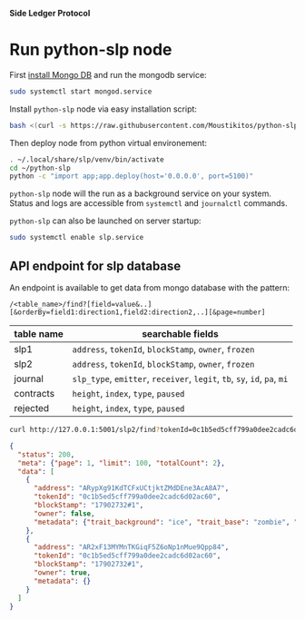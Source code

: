 **Side Ledger Protocol**

  <!-- > This is a reflexion about network concensus around Side Ledger Protocol developped on Qredit blockchain. Purpose here is to evaluate the actions that have to be done so SLP networt could act as a side-blockchain. The porpose of this documentation is to maximize abstraction level of SLP so it can run with any blockchain where smartbridge or equivalent can be embeded in a transaction. -->

# Run python-slp node

First [install Mongo DB](https://docs.mongodb.com/manual/tutorial/#installation) and run the mongodb service:

```sh
sudo systemctl start mongod.service
```

Install `python-slp` node via easy installation script:

```sh
bash <(curl -s https://raw.githubusercontent.com/Moustikitos/python-slp/master/slp-install.sh)
```

Then deploy node from python virtual environement:

```sh
. ~/.local/share/slp/venv/bin/activate
cd ~/python-slp
python -c "import app;app.deploy(host='0.0.0.0', port=5100)"
```

`python-slp` node will the run as a background service on your system. Status and logs are accessible from `systemctl` and `journalctl` commands.

`python-slp` can also be launched on server startup:

```sh
sudo systemctl enable slp.service
```

## API endpoint for slp database

An endpoint is available to get data from mongo database with the pattern:

`/<table_name>/find?[field=value&..][&orderBy=field1:direction1,field2:direction2,..][&page=number]`

table name|searchable fields
-|-
slp1|`address`, `tokenId`, `blockStamp`, `owner`, `frozen`
slp2|`address`, `tokenId`, `blockStamp`, `owner`, `frozen`
journal|`slp_type`, `emitter`, `receiver`, `legit`, `tb`, `sy`, `id`, `pa`, `mi`
contracts|`height`, `index`, `type`, `paused`
rejected|`height`, `index`, `type`, `paused`

```bash
curl http://127.0.0.1:5001/slp2/find?tokenId=0c1b5ed5cff799a0dee2cadc6d02ac60
```
```json
{
  "status": 200,
  "meta": {"page": 1, "limit": 100, "totalCount": 2},
  "data": [
    {
      "address": "ARypXg91KdTCFxUCtjktZMdDEne3AcA8A7",
      "tokenId": "0c1b5ed5cff799a0dee2cadc6d02ac60",
      "blockStamp": "17902732#1",
      "owner": false,
      "metadata": {"trait_background": "ice", "trait_base": "zombie", "trait_clothing": "astronaut", "trait_face": "angry", "trait_hat": "beanie"}
    },
    {
      "address": "AR2xF13MYMnTKGiqF5Z6oNp1nMue9Qpp84",
      "tokenId": "0c1b5ed5cff799a0dee2cadc6d02ac60",
      "blockStamp": "17902732#1",
      "owner": true,
      "metadata": {}
    }
  ]
}
```

<!-- # Definitions and rationales

## Smartbridge

Serialized information stored on `vendorField` of all ARK blockchain based transaction. `vendorFIeld` was the very first way ARK considered interoperability with other blockchain before the ARK logic concept. Because of `vendorField` size limitation, contract have to be normalized and serialized so maximum information can be broadcasted within one and single transaction.

## Contract

Provides functions including the transfer of tokens from one account to another, getting the current token balance of an account and getting the total supply of the token available on the network.

timestamp|tokenId|type|name|symbol|globalSupply|decimals|notes|uri|pausable|mintable
-|-|-|-|-|-|-|-|-|-|-
1638264520|aabe476e47b1cc79e7868ddbce0d0aee|slp1|Test token|TTK|150000|2|||True|True

## Contract fields

An input inside a contract is described with one action type and parameters. Because smartbridge size is limited (256 chars), type action and parameters names have to be reduced:

name|description|type
-|-|-
tx|blockchain transaction id|hexadecimal
tp|type of action|string
id|token ID|hexidecimal
de|decimal places|short: 0..8
qt|quantity|unsigned long long
sy|symbol / ticker|string
na|token name|string
du|document URI|string (`ipfs://` scheme)
no|notes|string
pa|pausable|boolean: Default false
mi|mintable|boolean: Default false
ch|smartbridge chunck|short
dt|data|string
wt|blockchain wallet address|string
pk|blockchain public key|hexadecimal

Human readable representation of contract inputs is the well known JSON structure (135 chars):

```json
{"SLP1": {"tp":"GENESIS","de":8,"qt":100000,"sy":"TEST","na":"Token name","du":"https://test.com","no":"notes","pa":false,"mi":false}}
```

More advanced way to represent such data is serialization (80 chars):

```python
'slp1://0008a0860100000000000000\x04TEST\nToken name\x10https://test.com\x05notes'
```

Metadata are usefull to add specific token informations or to diferenciate NFT collection items. It is also generally represented as a JSON structure (115 chars):

```json
{"name":"arky logo","type":"image/png","url":"ipfs://bafkreigfxalrf52xm5ecn4lorfhiocw4x5cxpktnkiq3atq6jp2elktobq"}
```

It uses even less space when serialized (101 chars):

```python
'\x04name\tarky logo\x04type\timage/png\x03urlBipfs://bafkreigfxalrf52xm5ecn4lorfhiocw4x5cxpktnkiq3atq6jp2elktobq'
```

## Token

Term|Definition
-|-
global supply|maximum allowed token for a contract
free token|undistributed token (on `OWNER` wallet)
minted token|token added to free supply (added to `OWNER` wallet)
burned token|token removed from free supply (removed from  `OWNER` wallet)
circulating token|token from all wallets except `OWNER`
offchain token|cross exchanged token
onchain token|free token + circulating token - burned token - offchain token

Gold rule:

  > **free token + circulating token + burned token + offchain token == minted token <= global supply**

## Journal

Database containing the deserialized smartbridge history. It stores contract inputs and timestamp execution (ie block transaction timestamp) with `apply` set to `True` if success or `False` on failure. All SLP database can be rebuilt from this database.

Let's consider the events:

  - `DCytPA7wnA` creates and owns contract `aabe4d0aee`
  - `DCytPA7wnA` mints `85` token
  - `DCytPA7wnA` sends `10.5` token to `DMzBk9WdM3`
  - `DCytPA7wnA` burns `27` token
  - `DCytPA7wnA` cross exchanges `20` token with another SLP blockchain
  - another SLP blockchain cross exchanges back `9.5` token to `DJDyG6SVf`
  - `DJDyG6SVf` sends `9.5` token to `DCytPA7wnA`

Bellow the proposed way to store inputs:

timestamp|blockheight|txindex|apply|txid|type|tp|id|de|qt|sy|na|du|no|pa|mi|ch|dt|wt|pk
-|-|-|-|-|-|-|-|-|-|-|-|-|-|-|-|-|-|-|-
1638264520|250|1||_txId1_|slp1|GENESIS||2|150000|TTK|Test Token|||True|True
1638265720|251|1||_txId2_|slp1|MINT|aabe4d0aee||85.00
**1638265815**|252|1||**_txId3_**|slp1|**SEND**|**aabe4d0aee**||**10.50**
1638265973|253|1||_txId4_|slp1|BURN|aabe4d0aee||27.00
1638266083|254|1||_txId5_|slp1|CCXO|aabe4d0aee||20.00|||||||||_altBlockchainAddress_
1638267582|255|1||_altTxId1_|slp1|CCSI|aabe4d0aee||9.5|||||||||_DJDypG6SVf_
**1638267817**|256|1||**_txId6_**|slp1|**SEND**|**aabe4d0aee**||**9.5**

 - `timestamp`: UTC block timestamp as UNIX representation
 - `blockheight`: the blockchain height
 - `txindex`: rank of the transaction in the block
 - `nok`: valid contract marker (`False` if contract not appliable)
 - `txid`: blockchain transaction id

**Accounting**

A token can be minted, exchanged, cross exchanged or burned. In order to follow the token distribution within contracts, an accounting database have to be updated. Bellow the way it should be populated according to inputs from above.

height|timestamp|tokenId|address|exchanged|crossed|minted|burned
-|-|-|-|-|-|-|-
251|1638265720|aabe4d0aee|DCytPA7wnA|||85.00
**252**|**1638265815**|**aabe4d0aee**|**DCytPA7wnA**|**-10.50**
**252**|**1638265815**|**aabe4d0aee**|**DMzBk9WdM3**|**10.50**
253|1638265973|aabe4d0aee|DCytPA7wnA||||-27.00
254|1638266083|aabe4d0aee|DCytPA7wnA||-20.00
255|1638267582|aabe4d0aee|DJDyG6SVf||9.50
**256**|**1638267817**|**aabe4d0aee**|**DJDyG6SVf**|**-9.50**
**256**|**1638267817**|**aabe4d0aee**|**DCytPA7wnA**|**9,50**

With this data description, token distribution can be computed with simple SQL requests:
  * Free token:
```SQL
SELECT SUM(exchanged, crossed, minted, burned) FROM accountings
WHERE address IN (
    SELECT address FROM owners WHERE tokenId='aabe4d0aee'
) AND tokenId='aabe4d0aee';
```
  * Circulating token:
```SQL
SELECT SUM(exchanged, crossed) FROM accountings
WHERE address NOT IN (
    SELECT address FROM owners WHERE tokenId='aabe4d0aee'
) AND tokenId='aabe4d0aee';
```
  * Available token:
```SQL
SELECT SUM(minted, burned, crossed) FROM accountings
WHERE tokenId='aabe4d0aee';
```
  * Balances:
```SQL
SELECT address, SUM(exchanged, crossed, minted, burned) FROM accountings
WHERE tokenId='aabe4d0aee';
```

Even if SQL allow fast computation on stored data, it is interesting to compute a database state on node start and increment it on each contract execution.

  * Supply state

height|tokenId|owner|free|circulating|paused
-|-|-|-|-|-
-|-|-|-|-|-

  * User state

height|address|tokenId|exchanged|crossed|minted|burned|frozen|authmeta|Owner
-|-|-|-|-|-|-|-|-|-
-|-|-|-|-|-|-|-|-|-

# Node concensus

## Relays and validators?

One can consider two types of nodes in SLP ecosystem
  1. validators: nodes runing on a blockchain peer ie with blockchain database access
  2. relays: stand alone running nodes

## SLP contract validation

2 steps are needed to validate an SLP contract:
  - on contract proposition: 
    + wallet issuing the contract is not known yet and have to be mentioned in the proposition request header as `Wallet-address` value
    * need concensus to validate contract proposition
    * return an orphan transaction with SLP contract as `vendorField`
  - on finalized transaction reception:
    + wallet issuing the contract is known
    * no concensus needed
    * broadcast transaction if it matches contract specification

## Concensus

on receiving proposition:
  1. check if it matches locally
  2. broadcast proposition and wallet to known validators with the last known contract height
  3. validators answer `True` with the asked height supply state hash `sha256(height|tokenId|owner|free|circulating|paused)` if accepted or `False` if refused
  4. if corrum reached, return orphan transaction with SLP smartbridge

on concensus request:
  1. check if asked height <= local height
  2. compute back supply state to asked height if needed
  3. check if proposition matches locally
  4. return `True` with `sha256(height|tokenId|owner|free|circulating|paused)` if proposition matches else `False`

on receiving `transaction.applied` webhook data :
  1. deserialize smartbridge and check if it matches locally
  2. add deserialized smartbridge into record database with `nok=True` if error 
  3. apply the contract if `nok==False` -->
